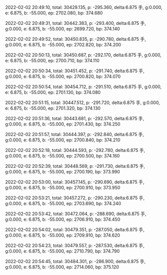 2022-02-02 20:49:10, total: 30429.135, p: -295.360, delta:6.875 手, g:0.000, e: 6.875, b: -55.000, ep: 2702.080, bp: 374.680

2022-02-02 20:49:31, total: 30442.383, p: -293.400, delta:6.875 手, g:0.000, e: 6.875, b: -55.000, ep: 2699.720, bp: 374.140

2022-02-02 20:49:52, total: 30450.835, p: -290.780, delta:6.875 手, g:0.000, e: 6.875, b: -55.000, ep: 2702.820, bp: 374.200

2022-02-02 20:50:13, total: 30450.687, p: -292.170, delta:6.875 手, g:0.000, e: 6.875, b: -55.000, ep: 2700.710, bp: 374.110

2022-02-02 20:50:34, total: 30451.452, p: -291.740, delta:6.875 手, g:0.000, e: 6.875, b: -55.000, ep: 2700.820, bp: 374.070

2022-02-02 20:50:54, total: 30454.712, p: -291.510, delta:6.875 手, g:0.000, e: 6.875, b: -55.000, ep: 2701.130, bp: 374.080

2022-02-02 20:51:15, total: 30447.512, p: -291.720, delta:6.875 手, g:0.000, e: 6.875, b: -55.000, ep: 2701.320, bp: 374.130

2022-02-02 20:51:36, total: 30443.681, p: -292.570, delta:6.875 手, g:0.000, e: 6.875, b: -55.000, ep: 2701.430, bp: 374.250

2022-02-02 20:51:57, total: 30444.397, p: -292.840, delta:6.875 手, g:0.000, e: 6.875, b: -55.000, ep: 2700.840, bp: 374.210

2022-02-02 20:52:18, total: 30444.593, p: -292.780, delta:6.875 手, g:0.000, e: 6.875, b: -55.000, ep: 2700.500, bp: 374.160

2022-02-02 20:52:39, total: 30448.569, p: -291.730, delta:6.875 手, g:0.000, e: 6.875, b: -55.000, ep: 2700.190, bp: 373.990

2022-02-02 20:53:00, total: 30457.145, p: -290.690, delta:6.875 手, g:0.000, e: 6.875, b: -55.000, ep: 2700.910, bp: 373.950

2022-02-02 20:53:21, total: 30457.272, p: -290.230, delta:6.875 手, g:0.000, e: 6.875, b: -55.000, ep: 2703.690, bp: 374.240

2022-02-02 20:53:42, total: 30472.064, p: -288.690, delta:6.875 手, g:0.000, e: 6.875, b: -55.000, ep: 2706.910, bp: 374.450

2022-02-02 20:54:02, total: 30479.351, p: -287.050, delta:6.875 手, g:0.000, e: 6.875, b: -55.000, ep: 2709.910, bp: 374.620

2022-02-02 20:54:23, total: 30479.557, p: -287.530, delta:6.875 手, g:0.000, e: 6.875, b: -55.000, ep: 2710.790, bp: 374.790

2022-02-02 20:54:45, total: 30484.301, p: -286.900, delta:6.875 手, g:0.000, e: 6.875, b: -55.000, ep: 2714.060, bp: 375.120